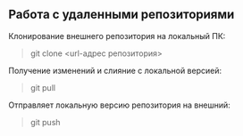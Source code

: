 ## Работа с  удаленными репозиториями   
Клонирование внешнего репозитория на  локальный ПК:  
> git clone <url-адрес репозитория>   

Получение изменений и слияние с локальной версией:   

> git pull  

Отправляет локальную версию репозитория на внешний:  

> git push 